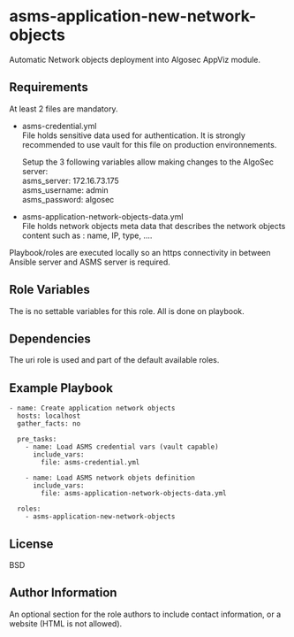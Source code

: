 asms-application-new-network-objects
=========

Automatic Network objects deployment into Algosec AppViz module.  

Requirements
------------

At least 2 files are mandatory.  

- asms-credential.yml    
  File holds sensitive data used for authentication. It is strongly recommended to use vault for this file on production environnements.  

  Setup the 3 following variables allow making changes to the AlgoSec server:    
  asms_server: 172.16.73.175  
  asms_username: admin  
  asms_password: algosec  

- asms-application-network-objects-data.yml  
  File holds network objects meta data that describes the network objects content such as : name, IP, type, ....  

Playbook/roles are executed locally so an https connectivity in between Ansible server and ASMS server is required.   

Role Variables
--------------

The is no settable variables for this role. All is done on playbook.

Dependencies
------------

The uri role is used and part of the default available roles.

Example Playbook
----------------

    - name: Create application network objects
      hosts: localhost
      gather_facts: no

      pre_tasks:
        - name: Load ASMS credential vars (vault capable)
          include_vars:
            file: asms-credential.yml

        - name: Load ASMS network objets definition
          include_vars:
            file: asms-application-network-objects-data.yml

      roles:
        - asms-application-new-network-objects



License
-------

BSD

Author Information
------------------

An optional section for the role authors to include contact information, or a website (HTML is not allowed).
